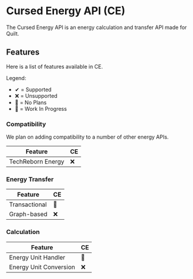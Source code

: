# Cursed Energy API (CE)
The Cursed Energy API is an energy calculation and transfer API made for Quilt.

## Features
Here is a list of features available in CE.

Legend:
 - ✔ = Supported
 - ❌ = Unsupported
 - 🙅 = No Plans
 - 🚧 = Work In Progress

### Compatibility
We plan on adding compatibility to a number of other energy APIs.

| Feature           | CE  |
|-------------------|-----|
| TechReborn Energy | ❌   |

### Energy Transfer

| Feature       | CE  |
|---------------|-----|
| Transactional | 🚧  |
| Graph-based   | ❌   |

### Calculation

| Feature                | CE  |
|------------------------|-----|
| Energy Unit Handler    | 🚧  |
| Energy Unit Conversion | ❌   |
